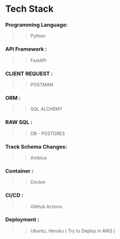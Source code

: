 # Tech Stack 

### Programming Language: 

>> Python 

### API Framework :

>> FastAPI 

### CLIENT REQUEST : 

>> POSTMAN

### ORM : 

>> SQL ALCHEMY 

### RAW SQL :

>> DB - POSTGRES

### Track Schema Changes:

>> Ambica 

### Container :

>> Docker 

### CI/CD :

>> GitHub Actions

### Deployment : 

>> Ubuntu, Heroku ( Try to Deploy in AWS )
